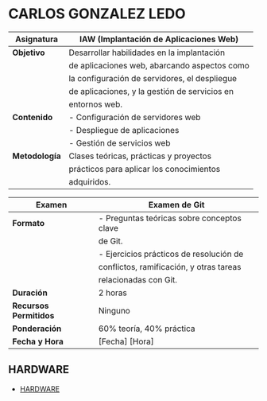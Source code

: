 # CARLOS GONZALEZ LEDO


| Asignatura                                | IAW (Implantación de Aplicaciones Web)      |
|-------------------------------------------|----------------------------------------------|
| **Objetivo**                              | Desarrollar habilidades en la implantación  |
|                                           | de aplicaciones web, abarcando aspectos como  |
|                                           | la configuración de servidores, el despliegue |
|                                           | de aplicaciones, y la gestión de servicios en|
|                                           | entornos web.                                |
| **Contenido**                             | - Configuración de servidores web           |
|                                           | - Despliegue de aplicaciones                |
|                                           | - Gestión de servicios web                  |
| **Metodología**                           | Clases teóricas, prácticas y proyectos      |
|                                           | prácticos para aplicar los conocimientos    |
|                                           | adquiridos.                                 |

| Examen                                    | Examen de Git                                |
|-------------------------------------------|----------------------------------------------|
| **Formato**                               | - Preguntas teóricas sobre conceptos clave  |
|                                           |   de Git.                                    |
|                                           | - Ejercicios prácticos de resolución de     |
|                                           |   conflictos, ramificación, y otras tareas  |
|                                           |   relacionadas con Git.                     |
| **Duración**                              | 2 horas                                      |
| **Recursos Permitidos**                   | Ninguno                                      |
| **Ponderación**                           | 60% teoría, 40% práctica                    |
| **Fecha y Hora**                          | [Fecha] [Hora]                               |


## HARDWARE

* [HARDWARE](https://github.com/DJCARLOX/git_examen/blob/main/hardware/hardware1.md)
